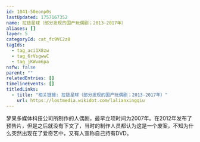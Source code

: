 ```yaml
---
id: 1041-50eonp0s
lastUpdated: 1757167352
name: 拉链星球（部分发现的国产玩偶剧；2013-2017年）
aliases: []
layer: 5
categoryId: cat_fc9VC2z8
tagIds:
  - tag_aci1X8zw
  - tag_6rVsgwwC
  - tag_jKWvm6pa
nsfw: false
parent: ""
relatedEntries: []
timelineEvents: []
titledLinks:
  - title: "相关链接: 拉链星球（部分发现的国产玩偶剧；2013-2017年）"
    url: https://lostmedia.wikidot.com/lalianxingqiu
---
```


梦果多媒体科技公司所制作的人偶剧，最早立项时间为2007年。在2012年发布了预告片，但是之后就没有下文了，当时的制作人员都认为这是一个废案，不知为什么突然出现在了爱奇艺中，又有人宣称自己持有DVD。